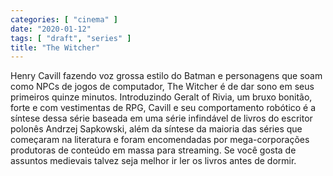```yaml
---
categories: [ "cinema" ]
date: "2020-01-12"
tags: [ "draft", "series" ]
title: "The Witcher"
---
```

Henry Cavill fazendo voz grossa estilo do Batman e personagens que
soam como NPCs de jogos de computador, The Witcher é de dar sono em
seus primeiros quinze minutos. Introduzindo Geralt of Rivia, um bruxo
bonitão, forte e com vestimentas de RPG, Cavill e seu comportamento
robótico é a síntese dessa série baseada em uma série infindável
de livros do escritor polonês Andrzej Sapkowski, além da síntese da
maioria das séries que começaram na literatura e foram encomendadas por
mega-corporações produtoras de conteúdo em massa para streaming. Se
você gosta de assuntos medievais talvez seja melhor ir ler os livros
antes de dormir.

